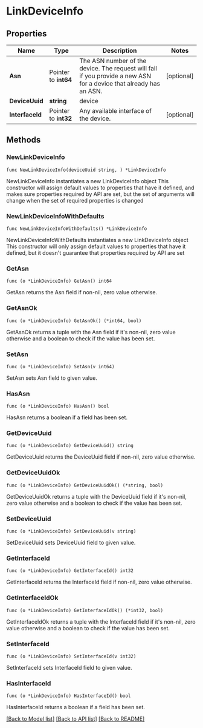 # LinkDeviceInfo

## Properties

Name | Type | Description | Notes
------------ | ------------- | ------------- | -------------
**Asn** | Pointer to **int64** | The ASN number of the device. The request will fail if you provide a new ASN for a device that already has an ASN. | [optional] 
**DeviceUuid** | **string** | device | 
**InterfaceId** | Pointer to **int32** | Any available interface of the device. | [optional] 

## Methods

### NewLinkDeviceInfo

`func NewLinkDeviceInfo(deviceUuid string, ) *LinkDeviceInfo`

NewLinkDeviceInfo instantiates a new LinkDeviceInfo object
This constructor will assign default values to properties that have it defined,
and makes sure properties required by API are set, but the set of arguments
will change when the set of required properties is changed

### NewLinkDeviceInfoWithDefaults

`func NewLinkDeviceInfoWithDefaults() *LinkDeviceInfo`

NewLinkDeviceInfoWithDefaults instantiates a new LinkDeviceInfo object
This constructor will only assign default values to properties that have it defined,
but it doesn't guarantee that properties required by API are set

### GetAsn

`func (o *LinkDeviceInfo) GetAsn() int64`

GetAsn returns the Asn field if non-nil, zero value otherwise.

### GetAsnOk

`func (o *LinkDeviceInfo) GetAsnOk() (*int64, bool)`

GetAsnOk returns a tuple with the Asn field if it's non-nil, zero value otherwise
and a boolean to check if the value has been set.

### SetAsn

`func (o *LinkDeviceInfo) SetAsn(v int64)`

SetAsn sets Asn field to given value.

### HasAsn

`func (o *LinkDeviceInfo) HasAsn() bool`

HasAsn returns a boolean if a field has been set.

### GetDeviceUuid

`func (o *LinkDeviceInfo) GetDeviceUuid() string`

GetDeviceUuid returns the DeviceUuid field if non-nil, zero value otherwise.

### GetDeviceUuidOk

`func (o *LinkDeviceInfo) GetDeviceUuidOk() (*string, bool)`

GetDeviceUuidOk returns a tuple with the DeviceUuid field if it's non-nil, zero value otherwise
and a boolean to check if the value has been set.

### SetDeviceUuid

`func (o *LinkDeviceInfo) SetDeviceUuid(v string)`

SetDeviceUuid sets DeviceUuid field to given value.


### GetInterfaceId

`func (o *LinkDeviceInfo) GetInterfaceId() int32`

GetInterfaceId returns the InterfaceId field if non-nil, zero value otherwise.

### GetInterfaceIdOk

`func (o *LinkDeviceInfo) GetInterfaceIdOk() (*int32, bool)`

GetInterfaceIdOk returns a tuple with the InterfaceId field if it's non-nil, zero value otherwise
and a boolean to check if the value has been set.

### SetInterfaceId

`func (o *LinkDeviceInfo) SetInterfaceId(v int32)`

SetInterfaceId sets InterfaceId field to given value.

### HasInterfaceId

`func (o *LinkDeviceInfo) HasInterfaceId() bool`

HasInterfaceId returns a boolean if a field has been set.


[[Back to Model list]](../README.md#documentation-for-models) [[Back to API list]](../README.md#documentation-for-api-endpoints) [[Back to README]](../README.md)


